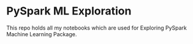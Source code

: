 # PySpark ML Exploration

This repo holds all my notebooks which are used for Exploring PySpark Machine Learning Package.
